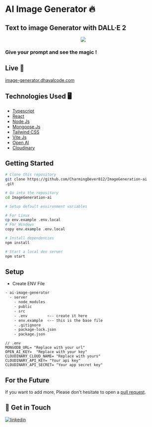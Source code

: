 # AI Image Generator 🔥

## Text to image Generator with DALL·E 2

<p align="center">
    <img src="https://s12.gifyu.com/images/ezgif.com-optimize1442d3fee1d7b4bc.gif"></img>
</p>

### Give your prompt and see the magic !

## Live 🚀

[image-generator.dhavalcode.com](https://image-generator.dhavalcode.com)

## Technologies Used 🖥️

- [Typescript](https://www.typescriptlang.org/)
- [React](https://reactjs.org/)
- [Node Js](https://nodejs.org/en)
- [Mongoose Js](https://mongoosejs.com/)
- [Tailwind CSS](https://tailwindcss.com/)
- [Vite Js](https://vitejs.dev)
- [Open AI](https://openai.com/)
- [Cloudinary](https://cloudinary.com/)

## Getting Started

```bash
# Clone this repository
git clone https://github.com/CharmingDever812/ImageGeneration-ai
.git

# Go into the repository
cd ImageGeneration-ai

# Setup default environment variables

# For Linux
cp env.example .env.local
# For Windows
copy env.example .env.local

# Install dependencies
npm install

# Start a local dev server
npm start
```

## Setup

- Create ENV File

```bash
- ai-image-generator
  - server
    - node_modules
    - public
    - src
    - .env         <-- create it here
    - env.example  <-- this is the base file
    - .gitignore
    - package-lock.json
    - package.json
```

```env
// .env
MONGODB_URL= "Replace with your url"
OPEN_AI_KEY=  "Replace with your key"
CLOUDINARY_CLOUD_NAME= "Replace with yours"
CLOUDINARY_API_KEY= "Your api key"
CLOUDINARY_API_SECRET= "Your app secret key"
```

## For the Future

If you want to add more, Please don't hesitate to open a [pull request](https://github.com/dhavalCode/ai-image-generator/pulls).

## 👋 Get in Touch

[![linkedin](https://img.shields.io/badge/linkedin-0A66C2?style=for-the-badge&logo=linkedin&logoColor=white)](https://www.linkedin.com/in/albert-sibiga-3098a9279/)
